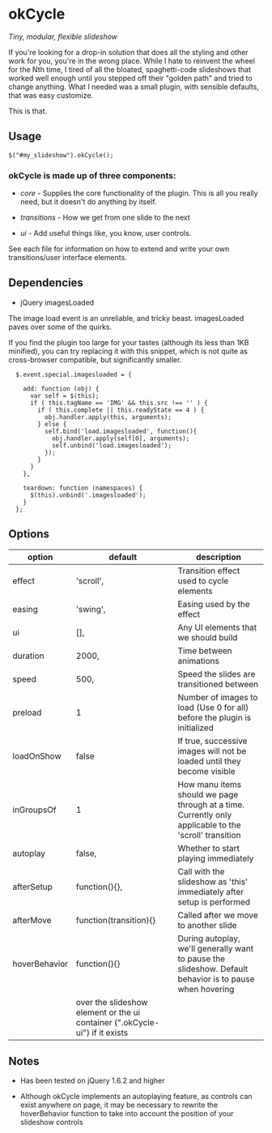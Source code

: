 # okCycle

*Tiny, modular, flexible slideshow* 

If you're looking for a drop-in solution that does all the styling and other
work for you, you're in the wrong place. While I hate to reinvent the wheel for
the Nth time, I tired of all the bloated, spaghetti-code slideshows that
worked well enough until you stepped off their "golden path" and tried to change
anything. What I needed was a small plugin, with sensible defaults, that was
easy customize. 

This is that.

## Usage

    $("#my_slideshow").okCycle();

### okCycle is made up of three components:

* *core* - Supplies the core functionality of the plugin. This is all you really need, but it doesn't do anything by itself.

* *transitions* - How we get from one slide to the next

* *ui* - Add useful things like, you know, user controls.

See each file for information on how to extend and write your own transitions/user interface elements.

## Dependencies

 * jQuery imagesLoaded 

The image load event is an unreliable, and tricky beast. imagesLoaded paves over some of the quirks.

If you find the plugin too large for your tastes (although its less than 1KB minified), you can try replacing it with this snippet, which
is not quite as cross-browser compatible, but significantly smaller.

      $.event.special.imagesloaded = {
        
        add: function (obj) {
          var self = $(this);
          if ( this.tagName == 'IMG' && this.src !== '' ) {
            if ( this.complete || this.readyState == 4 ) {
              obj.handler.apply(this, arguments);
            } else {
              self.bind('load.imagesloaded', function(){
                obj.handler.apply(self[0], arguments);
                self.unbind('load.imagesloaded');
              });
            }
          }
        },
        
        teardown: function (namespaces) {
          $(this).unbind('.imagesloaded');
        }
      };

## Options

option           | default                | description
---------------- | ---------------------- | -------------
effect           | 'scroll',              | Transition effect used to cycle elements
easing           | 'swing',               | Easing used by the effect
ui               | [],                    | Any UI elements that we should build
duration         | 2000,                  | Time between animations
speed            | 500,                   | Speed the slides are transitioned between
preload          | 1                      | Number of images to load (Use 0 for all) before the plugin is initialized
loadOnShow       | false                  | If true, successive images will not be loaded until they become visible
inGroupsOf       | 1                      | How manu items should we page through at a time. Currently only applicable to the 'scroll' transition
autoplay         | false,                 | Whether to start playing immediately
afterSetup       | function(){},          | Call with the slideshow as 'this' immediately after setup is performed
afterMove        | function(transition){} | Called after we move to another slide
hoverBehavior    | function(){}           | During autoplay, we'll generally want to pause the slideshow. Default behavior is to pause when hovering 
                                          | over the slideshow element or the ui container (".okCycle-ui") if it exists

## Notes

* Has been tested on jQuery 1.6.2 and higher

* Although okCycle implements an autoplaying feature, as controls can exist anywhere on
  page, it may be necessary to rewrite the hoverBehavior function to take into
  account the position of your slideshow controls 
